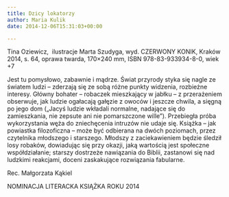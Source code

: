 ```yaml
---
title: Dzicy lokatorzy
author: Maria Kulik
date: 2014-12-06T15:31:03+00:00

---
```

Tina Oziewicz,  ilustracje Marta Szudyga, wyd. CZERWONY KONIK, Kraków 2014, s. 64, oprawa twarda, 170&#215;240 mm, ISBN 978-83-933934-8-0, wiek +7

Jest tu pomysłowo, zabawnie i mądrze. Świat przyrody styka się nagle ze światem ludzi – zderzają się ze sobą różne punkty widzenia, rozbieżne interesy. Główny bohater – robaczek mieszkający w jabłku – z przerażeniem obserwuje, jak ludzie ogałacają gałęzie z owoców i jeszcze chwila, a sięgną po jego dom („Jacyś ludzie wkładali normalne, nadające się do zamieszkania, nie zepsute ani nie pomarszczone wille”). Przebiegła próba wykorzystania węża do zniechęcenia intruzów nie udaje się. Książka – jak powiastka filozoficzna – może być odbierana na dwóch poziomach, przez czytelnika młodszego i starszego. Młodszy z zaciekawieniem będzie śledził losy robaków, dowiadując się przy okazji, jaką wartością jest społeczne współdziałanie; starszy dostrzeże nawiązania do Biblii, zastanowi się nad ludzkimi reakcjami, doceni zaskakujące rozwiązania fabularne.

Rec. Małgorzata Kąkiel

NOMINACJA LITERACKA KSIĄŻKA ROKU 2014
